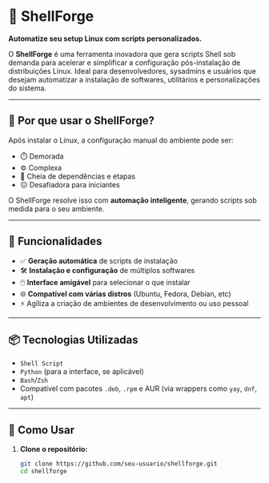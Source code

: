 # 🚀 ShellForge

**Automatize seu setup Linux com scripts personalizados.**

O **ShellForge** é uma ferramenta inovadora que gera scripts Shell sob demanda para acelerar e simplificar a configuração pós-instalação de distribuições Linux. Ideal para desenvolvedores, sysadmins e usuários que desejam automatizar a instalação de softwares, utilitários e personalizações do sistema.

---

## 🧠 Por que usar o ShellForge?

Após instalar o Linux, a configuração manual do ambiente pode ser:

- ⏱️ Demorada
- ⚙️ Complexa
- 🧩 Cheia de dependências e etapas
- 😖 Desafiadora para iniciantes

O ShellForge resolve isso com **automação inteligente**, gerando scripts sob medida para o seu ambiente.

---

## 🔧 Funcionalidades

- ✅ **Geração automática** de scripts de instalação
- 🛠️ **Instalação e configuração** de múltiplos softwares
- 🖱️ **Interface amigável** para selecionar o que instalar
- 🌐 **Compatível com várias distros** (Ubuntu, Fedora, Debian, etc)
- ⚡ Agiliza a criação de ambientes de desenvolvimento ou uso pessoal

---

## 📦 Tecnologias Utilizadas

- `Shell Script`
- `Python` (para a interface, se aplicável)
- `Bash`/`Zsh`
- Compatível com pacotes `.deb`, `.rpm` e AUR (via wrappers como `yay`, `dnf`, `apt`)

---

## 🚀 Como Usar

1. **Clone o repositório:**

   ```bash
   git clone https://github.com/seu-usuario/shellforge.git
   cd shellforge

